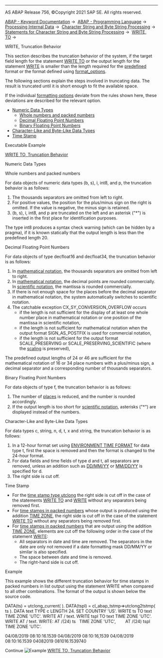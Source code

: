   

* * *

AS ABAP Release 756, ©Copyright 2021 SAP SE. All rights reserved.

[ABAP - Keyword Documentation](javascript:call_link\('abenabap.htm'\)) →  [ABAP - Programming Language](javascript:call_link\('abenabap_reference.htm'\)) →  [Processing Internal Data](javascript:call_link\('abenabap_data_working.htm'\)) →  [Character String and Byte String Processing](javascript:call_link\('abenabap_data_string.htm'\)) →  [Statements for Character String and Byte String Processing](javascript:call_link\('abenstring_processing_statements.htm'\)) →  [WRITE, TO](javascript:call_link\('abapwrite_to.htm'\)) → 

WRITE, Truncation Behavior

This section describes the truncation behavior of the system, if the target field length for the statement [WRITE TO](javascript:call_link\('abapwrite_to.htm'\)) or the output length for the statement [WRITE](javascript:call_link\('abapwrite-.htm'\)) is smaller than the length required for the [predefined](javascript:call_link\('abenwrite_formats.htm'\)) format or the format defined using [format\_options](javascript:call_link\('abapwrite_to_options.htm'\)).

The following sections explain the steps involved in truncating data. The result is truncated until it is short enough to fit the available space.

If the individual [formatting options](javascript:call_link\('abapwrite_to_options.htm'\)) deviate from the rules shown here, these deviations are described for the relevant option.

-   [Numeric Data Types](#@@ITOC@@ABENWRITE_TRUNCATIONS_1)
    -   [Whole numbers and packed numbers](#@@ITOC@@ABENWRITE_TRUNCATIONS_2)
    -   [Decimal Floating Point Numbers](#@@ITOC@@ABENWRITE_TRUNCATIONS_3)
    -   [Binary Floating Point Numbers](#@@ITOC@@ABENWRITE_TRUNCATIONS_4)
-   [Character-Like and Byte-Like Data Types](#@@ITOC@@ABENWRITE_TRUNCATIONS_5)
-   [Time Stamp](#@@ITOC@@ABENWRITE_TRUNCATIONS_6)

Executable Example

[WRITE TO, Truncation Behavior](javascript:call_link\('abenwrite_truncation_abexa.htm'\))

Numeric Data Types

Whole numbers and packed numbers

For data objects of numeric data types (b, s), i, int8, and p, the truncation behavior is as follows:

1.  The thousands separators are omitted from left to right.
2.  For positive values, the position for the plus/minus sign on the right is omitted. If the value is negative, the minus sign is retained.
3.  (b, s), i, int8, and p are truncated on the left and an asterisk ("\*") is inserted in the first place for identification purposes.

The type int8 produces a syntax check warning (which can be hidden by a pragma), if it is known statically that the output length is less than the predefined length 20.

Decimal Floating Point Numbers

For data objects of type decfloat16 and decfloat34, the truncation behavior is as follows:

1.  In [mathematical notation](javascript:call_link\('abenmathematical_notation_glosry.htm'\) "Glossary Entry"), the thousands separators are omitted from left to right.
2.  In [mathematical notation](javascript:call_link\('abenmathematical_notation_glosry.htm'\) "Glossary Entry"), the decimal points are rounded commercially. In [scientific notation](javascript:call_link\('abenscientific_notation_glosry.htm'\) "Glossary Entry"), the mantissa is rounded commercially.
3.  If there is not enough space for the places before the decimal separator in mathematical notation, the system automatically switches to scientific notation.
4.  The catchable exception CX\_SY\_CONVERSION\_OVERFLOW occurs
    -   if the length is not sufficient for the display of at least one whole number place in mathematical notation or one position of the mantissa in scientific notation,
    -   if the length is not sufficient for mathematical notation when the output format SIGN\_AS\_POSTFIX is used for commercial notation,
    -   if the length is not sufficient for the output format SCALE\_PRESERVING or SCALE\_PRESERVING\_SCIENTIFIC (where the [scaling](javascript:call_link\('abenscale_glosry.htm'\) "Glossary Entry") is preserved),

The predefined output lengths of 24 or 46 are sufficient for the mathematical notation of 16 or 34 place numbers with a plus/minus sign, a decimal separator and a corresponding number of thousands separators.

Binary Floating Point Numbers

For data objects of type f, the truncation behavior is as follows:

1.  The number of [places](javascript:call_link\('abenplace_glosry.htm'\) "Glossary Entry") is reduced, and the number is rounded accordingly.
2.  If the output length is too short for [scientific notation](javascript:call_link\('abenscientific_notation_glosry.htm'\) "Glossary Entry"), asterisks ("\*") are displayed instead of the numbers.

Character-Like and Byte-Like Data Types

For data types c, string, n, d, t, x and xtring, the truncation behavior is as follows:

1.  In a 12-hour format set using [ENVIRONMENT TIME FORMAT](javascript:call_link\('abapwrite_to_options.htm'\)) for data type t, first the space is removed and then the format is changed to the 24-hour format.
2.  For data fields and time fields of type d and t, all separators are removed, unless an addition such as [DD/MM/YY](javascript:call_link\('abapwrite_to_options.htm'\)) or [MM/DD/YY](javascript:call_link\('abapwrite_to_options.htm'\)) is specified for d.
3.  The right side is cut off.

Time Stamp

-   For the [time stamp type utclong](javascript:call_link\('abenutclong.htm'\)) the right side is cut off in the case of the statements [WRITE TO](javascript:call_link\('abapwrite_to.htm'\)) and [WRITE](javascript:call_link\('abapwrite-.htm'\)) without any separators being removed first.
-   For [time stamps in packed numbers](javascript:call_link\('abentime_stamps_packed.htm'\)) whose output is produced using the addition [TIME ZONE](javascript:call_link\('abapwrite_to_options.htm'\)), the right side is cut off in the case of the statement [WRITE TO](javascript:call_link\('abapwrite_to.htm'\)) without any separators being removed first.
-   For [time stamps in packed numbers](javascript:call_link\('abentime_stamps_packed.htm'\)) that are output using the addition [TIME ZONE](javascript:call_link\('abapwrite_to_options.htm'\)), elements are cut off the following order in the case of the statement [WRITE](javascript:call_link\('abapwrite-.htm'\)):
    -   All separators in date and time are removed. The separators in the date are only not removed if a date formatting mask DD/MM/YY or similar is also specified.
    -   The space between date and time is removed.
    -   The right-hand side is cut off.

Example

This example shows the different truncation behavior for time stamps in packed numbers in list output using the statement WRITE when compared to all other combinations. The format of the output is shown below the source code.

DATA(ts) = utclong\_current( ).
DATA(tspl) = cl\_abap\_tstmp=>utclong2tstmp( ts ).
DATA text TYPE c LENGTH 24.
SET COUNTRY 'US'.
WRITE ts TO text   TIME ZONE 'UTC'.
WRITE AT / text.
WRITE tspl TO text TIME ZONE 'UTC'.
WRITE AT / text.
WRITE: AT /(24) ts   TIME ZONE 'UTC',
       AT /(24) tspl TIME ZONE 'UTC'.

04/08/2019 08:10:16.1539
04/08/2019 08:10:16,1539
04/08/2019 08:10:16.1539
04082019 081016.1539740

Continue
![Example](exa.gif "Example") [WRITE TO, Truncation Behavior](javascript:call_link\('abenwrite_truncation_abexa.htm'\))